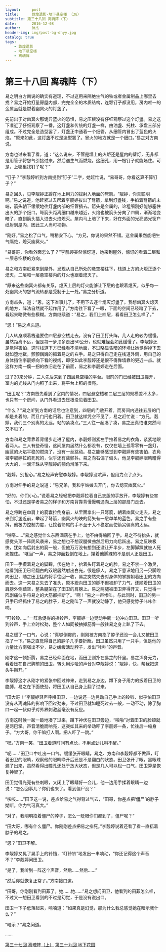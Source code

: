 ```yaml
---
layout:     post
title:      敦煌遗影·地下悬空楼 （38）
subtitle: 第三十八回 离魂阵（下）
date:       2016-12-08
author:     沐杰
header-img: img/post-bg-dhyy.jpg
catalog: true
tags:
    - 敦煌遗影
    - 地下悬空楼
    - 离魂阵
---
```

# 第三十八回 离魂阵（下）

易之明白方南说的确实有道理，不过这用来隔绝生气的铁或者金属制品上哪里去找？易之开始打量房屋内部，完完全全的木质结构，连颗钉子都没用，房内唯一的金属品就是燃着幽冥火的灯盏了。

先前出于对幽冥火那诡异蓝火的恐惧，易之压根没有仔细观察过这个灯盏。易之这下凑近了仔细观察了一番，这灯盏和传统的灯盏一样，由油盏、托柱、承盘三部分组成。不过完全是造型罢了，灯盏正中通着一个细管，从细管内冒出了蓝色的火焰。“原来如此，这灯盏不过是造型罢了。冒火的地方就是一个细口。”易之对方南说。

方南也过来看了看，道：“这么说来，不管是墙上的火炬还是屋内的壁灯，无非都是用管子将怨气引接过来，然后遇生气而燃烧。这细孔，用一根钉子就能堵住。可是，上哪里找钉子呢？”

“钉子？”李靓婷听到方南提到“钉子”二字，她赶忙说，“易哥哥，你看这算不算钉子？”

易之回头，见李靓婷正蹲在地上用力的拔射入地面的弩箭。“靓婷，你真聪明啊。”易之说道，他赶紧过去帮着李靓婷拔出了弩箭，拿到灯盏钱，手掐着弩箭的末端，箭头朝下缓缓地往灯盏内部的细管插去。箭头是金属的，论粗细刚好能够塞住出火的那个细口。弩箭头距离细口越来越近，火焰也被箭头分向了四周，渐渐地变暗了，直到箭头插入进去火焰熄灭。屋内马上暗了下来，好在外面的光亮透光窗户纸射到屋内，因此三人尚可视物。

“刚好。”易之松了口气，稍稍安下心，“方兄，你说的果然不错。这金属果然能吧生气隔绝，熄灭幽冥火。”

“易哥哥，你看外面怎么了？”李靓婷突然惊讶道，她来到屋外，惊讶的看着二层和一层悬空楼的方向。

易之和方南赶紧来到屋外，发现从自己所处的悬空楼往下，栈道上方的火炬正逐个熄灭，二层和一层悬空楼内的灯火也跟着熄灭了。

“原来这些幽冥火都有关系，熄灭上层的灯火能够让下层的也跟着熄灭。似乎每一处幽冥火的怨气流转都是受制于上一处。”易之分析道。

方南点头，道：“恩，这下省事儿了，不用下去逐个熄灭灯盏了。我想幽冥火熄灭的地方，阵法自然就不起作用了。”方南往下看了一眼，下面的空间已经暗了下去，看起来略微有些模糊。方南继续道：“易之，我们上四层，看看田卫怎么样了。”

“恩！”易之点头道。

几人转身顺着栈道要往四层悬空楼走去。没有了田卫打头阵，几人走的较为缓慢。虽然距离不远，但是每一步顶多走出50公分，也就难怪会如此缓慢了。李靓婷还是觉得害怕，这时栈道下方已经看不清地面，不过略显昏暗的环境让她觉得掉下去就如堕地狱，颤颤巍巍的抓着易之的右手。易之只得自己走在栈道外侧，用自己的身体挡住李靓婷向下看的视线，即便如此李靓婷还是恨不得靠墙靠的更近一点。就这样方南一瘸一拐的依旧走在了前面，易之和李靓婷走在后面。

过了20来分钟，三人先后来到了四层悬空楼的平台。眼前的门已经被田卫撞开，室内的光线从门内照了出来，将平台上照的很亮。

“田卫呢？”方南首先看到了室内的情况，四层悬空楼和二层三层的规模差不太多，也只有一个房间，从门外看进去压根没见着田卫。

“什么？”易之听到方南的话后也注意到，四层的门敞开着，而房间内通往五层的门却是关着的，而且门闩也闩着。田卫就这样凭空不见了，易之赶忙说：“方兄，靓婷，我们三个别离的太远，站的紧凑点。”三人往一起凑了凑，易之还真怕谁突然间又不见了。

方南和易之背靠着背缓步走进了屋内，李靓婷则紧左手拉着易之的衣角，紧紧地跟着两人。三人有些奇怪，这间屋内居然什么都没有，仅仅在墙上孤零零有一盏灯，幽蓝的火焰平稳的燃烧了，没有一丝跳动。易之能够感觉到李靓婷有些害怕，衣角被李靓婷拉的死死的，似乎还有些颤抖。易之向右偏了偏头，他见李靓婷眼睛瞪得大大的，一滴汗珠从李靓婷的额角滑落下来。

“靓婷，别担心。”易之轻声安慰李靓婷。李靓婷没吭声，但用力点了点头。

方南对伸手的易之说道：“易兄弟，我和李姑娘去开门，你去熄灭幽冥火。”

“好的，你们小心。”说着易之轻轻把李靓婷拉着自己衣服的手放开，李靓婷有些害怕，不过还是学者易之的样子和方南背靠背慢慢朝通向上层的那扇门走去。

易之将跨在单肩上的箭囊拉倒身前，从里面拿出一只弩箭，朝着幽冥火走去。易之来到灯盏近前，举起了弩箭，幽冥火的映的箭矢有一层单单的蓝色。易之手有些抖，他极力控制力度，让捻着箭尾的手不至于太不稳定而使箭尖偏离的太远。

“啪嗒……”易之感觉什么东西滴落在手上，他不由得缩回了手。易之不待抬头，就感觉头顶一阵阴风袭来，易之想也不想双腿微曲然后用力向后跃出。易之反映极快，犹如向后射出的箭一般，但他万万没有想到还没让开半步，左脚脚踝就被人死死捏住。“哐当”一声，易之仰面栽倒在地上，攥着他脚踝的不是别人正是田卫。

田卫一手攥着易之的脚踝，伏在地上，抬着头盯着易之的脸。易之不禁一个激灵，他看到田卫已经翻白的双眼居然射出白光，很是瘆人。易之下意识地用另一只脚蹬向田卫，随之田卫猛的将手往回一收，易之突然失去对身体的掌握朝着田卫的方向而去。这一来易之失去了准头，原本蹬向田卫的脚不但被卸了力气，还顺着田卫的肩膀外侧踏空，整条腿架在了田卫的肩膀上。易之两腿被田卫弄得开叉，只觉得一阵剧痛似乎将易之的大筋都抻断了。“啊！”易之一声惨叫。与此同时，田卫的另一只手已经抓住了易之的脖子，易之刚叫了一声就没动静了，他只感觉脖子咔咔作响。

“叮铃铃……”一阵急促得的摇铃声，李靓婷一边晃动手腕一边冲向田卫。田卫一听到铃声，手上立时松劲，整个人如同被抽掉筋骨一般往易之身上趴了下去。

易之缓了一口气，心说：“真够倒霉的，刚刚被方南掐了脖子还没一会儿又被田卫掐了一下。”易之直觉得自己的脖子几乎要折断。田卫虽然只用了一只手，但是他的力量比方南强出不少，易之缓缓活动脖子，发出“咔咔”的声音。

刚才这一顿折腾，易之已经仰面在地，而田卫则扑在易之的怀里。易之浑身无力，看着压在自己胸前的田卫，转头用沙哑的声音对李靓婷说：“靓婷，快，帮我把这头牛搬开。”

李靓婷这才从刚才的紧张中回过神来，走到易之身边，蹲下身子用力的扳着田卫的胳膊，易之在下面使劲，将田卫从自己身上翻了过来。

“田大哥！”李靓婷轻声呼唤田卫，一边说还一边晃动自己手上的铃铛，似乎怕田卫没有从离魂阵的影响下回过劲来。不过田卫就如睡死过去一般，一动不动，除了胸口一起一伏似乎对外界刺激丝毫没有反应。

方南这时候一跛一跛地凑了过来，蹲下神伏在田卫旁边，“啪啪”对着田卫的脸颊就是两巴掌。声音清脆而响亮，这突如其来的举动吓了李靓婷一条，忙往后一缩身子。“方大哥，你干嘛打人啊。把人吓了一跳。”

“嘿。”方南一笑，“田卫着道时间有点长，不用点劲儿叫不醒。”

“呃……”田卫口中吐出一口气。缓缓张开眼睛，易之、方南和李靓婷都不做声，盯着田卫的眼睛，观察他的眼睛睁开后还是不是翻白的状态。田卫张开了眼，黑眼珠漏了出来，虽然看得出瞳孔还处于放大状态，但是几人可以松一口气，田卫算是恢复神智了。

田卫觉得光亮有些刺眼，又闭上了眼睛好一会儿，他一边用手揉着眼睛一边说：“怎么回事儿？你们也来了。看到僵尸没？”

“咳咳……”田卫这一说，差点给易之气得背过气去，“田哥，你差点把‘僵尸’的脖子拗断，你力气可真大。”

“对了，我明明掐着僵尸的脖子，怎么一眨眼你们都到了，僵尸呢？”

“田大哥，哪有什么僵尸。你刚刚差点把易之掐死。”李靓婷说着还看了看一直捂着脖子的易之。

“恩？”田卫不解。

李靓婷又晃了晃手上的铃铛，“叮铃铃”地发出一串响动，“你还记得这个声音不？”李靓婷问田卫。

“是了，我听到一阵这个声音，然后……然后……”

“然后你就恢复正常了。”方南接口道。

“田哥，你刚刚看到田菲了。她……她……”易之想问田卫，他看到的田菲怎么样，不过又一想田卫看到的不过是幻觉，于是没有说出口。

田卫一下子低落起来，喃喃道：“如果真是幻觉，那为什么我总感觉她在暗示我什么？”

”暗示？“易之问道。

……

[第三十七回 离魂阵（上）](http://www.jianshu.com/p/b5128d3ad2bc)
[第三十九回 地下花园](http://www.jianshu.com/p/4178046d316b)

